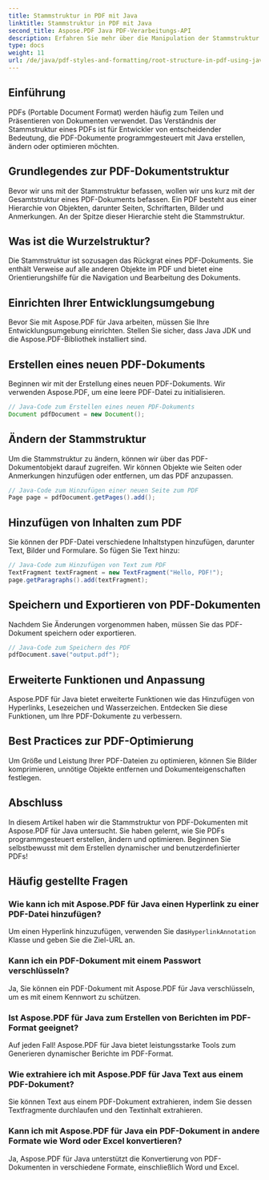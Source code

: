 ```yaml
---
title: Stammstruktur in PDF mit Java
linktitle: Stammstruktur in PDF mit Java
second_title: Aspose.PDF Java PDF-Verarbeitungs-API
description: Erfahren Sie mehr über die Manipulation der Stammstruktur mit Aspose.PDF. Erstellen, ändern und verbessern Sie PDFs.
type: docs
weight: 11
url: /de/java/pdf-styles-and-formatting/root-structure-in-pdf-using-java/
---
```


## Einführung

PDFs (Portable Document Format) werden häufig zum Teilen und Präsentieren von Dokumenten verwendet. Das Verständnis der Stammstruktur eines PDFs ist für Entwickler von entscheidender Bedeutung, die PDF-Dokumente programmgesteuert mit Java erstellen, ändern oder optimieren möchten.

## Grundlegendes zur PDF-Dokumentstruktur

Bevor wir uns mit der Stammstruktur befassen, wollen wir uns kurz mit der Gesamtstruktur eines PDF-Dokuments befassen. Ein PDF besteht aus einer Hierarchie von Objekten, darunter Seiten, Schriftarten, Bilder und Anmerkungen. An der Spitze dieser Hierarchie steht die Stammstruktur.

## Was ist die Wurzelstruktur?

Die Stammstruktur ist sozusagen das Rückgrat eines PDF-Dokuments. Sie enthält Verweise auf alle anderen Objekte im PDF und bietet eine Orientierungshilfe für die Navigation und Bearbeitung des Dokuments. 

## Einrichten Ihrer Entwicklungsumgebung

Bevor Sie mit Aspose.PDF für Java arbeiten, müssen Sie Ihre Entwicklungsumgebung einrichten. Stellen Sie sicher, dass Java JDK und die Aspose.PDF-Bibliothek installiert sind.

## Erstellen eines neuen PDF-Dokuments

Beginnen wir mit der Erstellung eines neuen PDF-Dokuments. Wir verwenden Aspose.PDF, um eine leere PDF-Datei zu initialisieren.

```java
// Java-Code zum Erstellen eines neuen PDF-Dokuments
Document pdfDocument = new Document();
```

## Ändern der Stammstruktur

Um die Stammstruktur zu ändern, können wir über das PDF-Dokumentobjekt darauf zugreifen. Wir können Objekte wie Seiten oder Anmerkungen hinzufügen oder entfernen, um das PDF anzupassen.

```java
// Java-Code zum Hinzufügen einer neuen Seite zum PDF
Page page = pdfDocument.getPages().add();
```

## Hinzufügen von Inhalten zum PDF

Sie können der PDF-Datei verschiedene Inhaltstypen hinzufügen, darunter Text, Bilder und Formulare. So fügen Sie Text hinzu:

```java
// Java-Code zum Hinzufügen von Text zum PDF
TextFragment textFragment = new TextFragment("Hello, PDF!");
page.getParagraphs().add(textFragment);
```

## Speichern und Exportieren von PDF-Dokumenten

Nachdem Sie Änderungen vorgenommen haben, müssen Sie das PDF-Dokument speichern oder exportieren.

```java
// Java-Code zum Speichern des PDF
pdfDocument.save("output.pdf");
```

## Erweiterte Funktionen und Anpassung

Aspose.PDF für Java bietet erweiterte Funktionen wie das Hinzufügen von Hyperlinks, Lesezeichen und Wasserzeichen. Entdecken Sie diese Funktionen, um Ihre PDF-Dokumente zu verbessern.

## Best Practices zur PDF-Optimierung

Um Größe und Leistung Ihrer PDF-Dateien zu optimieren, können Sie Bilder komprimieren, unnötige Objekte entfernen und Dokumenteigenschaften festlegen.

## Abschluss

In diesem Artikel haben wir die Stammstruktur von PDF-Dokumenten mit Aspose.PDF für Java untersucht. Sie haben gelernt, wie Sie PDFs programmgesteuert erstellen, ändern und optimieren. Beginnen Sie selbstbewusst mit dem Erstellen dynamischer und benutzerdefinierter PDFs!

## Häufig gestellte Fragen

### Wie kann ich mit Aspose.PDF für Java einen Hyperlink zu einer PDF-Datei hinzufügen?

Um einen Hyperlink hinzuzufügen, verwenden Sie das`HyperlinkAnnotation` Klasse und geben Sie die Ziel-URL an.

### Kann ich ein PDF-Dokument mit einem Passwort verschlüsseln?

Ja, Sie können ein PDF-Dokument mit Aspose.PDF für Java verschlüsseln, um es mit einem Kennwort zu schützen.

### Ist Aspose.PDF für Java zum Erstellen von Berichten im PDF-Format geeignet?

Auf jeden Fall! Aspose.PDF für Java bietet leistungsstarke Tools zum Generieren dynamischer Berichte im PDF-Format.

### Wie extrahiere ich mit Aspose.PDF für Java Text aus einem PDF-Dokument?

Sie können Text aus einem PDF-Dokument extrahieren, indem Sie dessen Textfragmente durchlaufen und den Textinhalt extrahieren.

### Kann ich mit Aspose.PDF für Java ein PDF-Dokument in andere Formate wie Word oder Excel konvertieren?

Ja, Aspose.PDF für Java unterstützt die Konvertierung von PDF-Dokumenten in verschiedene Formate, einschließlich Word und Excel.